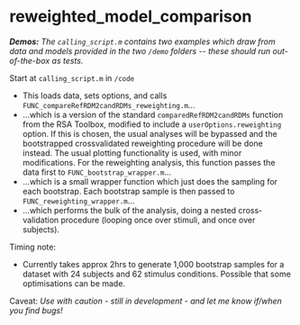 # reweighted_model_comparison

_**Demos:** The `calling_script.m` contains two examples which draw from data and models provided in the two `/demo` folders -- these should run out-of-the-box as tests._

Start at `calling_script.m` in `/code`
- This loads data, sets options, and calls `FUNC_compareRefRDM2candRDMs_reweighting.m`...
- ...which is a version of the standard `comparedRefRDM2candRDMs` function from the RSA Toolbox, modified to include a `userOptions.reweighting` option. If this is chosen, the usual analyses will be bypassed and the bootstrapped crossvalidated reweighting procedure will be done instead. The usual plotting functionality is used, with minor modifications. For the reweighting analysis, this function passes the data first to `FUNC_bootstrap_wrapper.m`...
- ...which is a small wrapper function which just does the sampling for each bootstrap. Each bootstrap sample is then passed to `FUNC_reweighting_wrapper.m`...
- ...which performs the bulk of the analysis, doing a nested cross-validation procedure (looping once over stimuli, and once over subjects).

Timing note:
- Currently takes approx 2hrs to generate 1,000 bootstrap samples for a dataset with 24 subjects and 62 stimulus conditions. Possible that some optimisations can be made.

Caveat:
_Use with caution - still in development - and let me know if/when you find bugs!_


